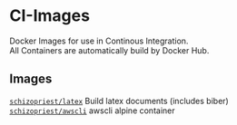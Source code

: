 # CI-Images
Docker Images for use in Continous Integration.  
All Containers are automatically build by Docker Hub.

## Images

[`schizopriest/latex`](https://hub.docker.com/r/schizopriest/latex) Build latex documents (includes biber)
[`schizopriest/awscli`](https://hub.docker.com/r/schizopriest/awscli) awscli alpine container
